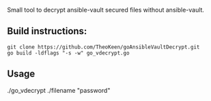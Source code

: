 Small tool to decrypt ansible-vault secured files without ansible-vault.


## Build instructions:

`git clone https://github.com/TheoKeen/goAnsibleVaultDecrypt.git` \
`go build -ldflags "-s -w" go_vdecrypt.go`


## Usage

./go_vdecrypt ./filename "password"
